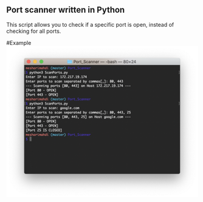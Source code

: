 ## Port scanner written in Python
This script allows you to check if a specific port is open, instead of checking for all ports.


#Example
![](images/example.png)
